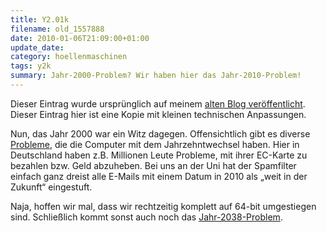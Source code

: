 ```yaml
---
title: Y2.01k
filename: old_1557888
date: 2010-01-06T21:09:00+01:00
update_date:
category: hoellenmaschinen
tags: y2k
summary: Jahr-2000-Problem? Wir haben hier das Jahr-2010-Problem!
---
```

Dieser Eintrag wurde ursprünglich auf meinem [alten Blog veröffentlicht](https://stu.blogger.de/stories/1557888/). Dieser Eintrag hier ist eine Kopie mit kleinen technischen Anpassungen.

Nun, das Jahr 2000 war ein Witz dagegen. Offensichtlich gibt es diverse [Probleme](https://www.networkworld.com/news/2010/010510-date-change-problems.html?hpg1=bn), die die Computer mit dem Jahrzehntwechsel haben. Hier in Deutschland haben z.B. Millionen Leute Probleme, mit ihrer EC-Karte zu bezahlen bzw. Geld abzuheben. Bei uns an der Uni hat der Spamfilter einfach ganz dreist alle E-Mails mit einem Datum in 2010 als „weit in der Zukunft“ eingestuft.

Naja, hoffen wir mal, dass wir rechtzeitig komplett auf 64-bit umgestiegen sind. Schließlich kommt sonst auch noch das [Jahr-2038-Problem](https://de.wikipedia.org/wiki/Unixzeit#Jahr-2038-Problem).
